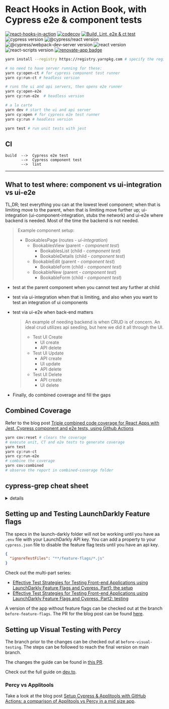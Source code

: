 # React Hooks in Action Book, with Cypress e2e & component tests

[![react-hooks-in-action](https://img.shields.io/endpoint?url=https://dashboard.cypress.io/badge/detailed/nr3y7v/main&style=flat-square&logo=cypress)](https://dashboard.cypress.io/projects/nr3y7v/runs) [![codecov](https://codecov.io/gh/muratkeremozcan/react-hooks-in-action-with-cypress/branch/main/graph/badge.svg?token=PG4Z1HKVUE)](https://codecov.io/gh/muratkeremozcan/react-hooks-in-action-with-cypress) [![Build, Lint, e2e & ct test](https://github.com/muratkeremozcan/react-hooks-in-action-with-cypress/actions/workflows/main.yml/badge.svg?branch=main&event=push)](https://github.com/muratkeremozcan/react-hooks-in-action-with-cypress/actions/workflows/main.yml)
![cypress version](https://img.shields.io/badge/cypress-10.4.0-brightgreen) ![@cypress/react version](https://img.shields.io/badge/@cypress/react-5.12.5-brightgreen) ![@cypress/webpack-dev-server version](https://img.shields.io/badge/@cypress/webpack--dev--server-1.8.4-brightgreen) ![react version](https://img.shields.io/badge/react-18.2.0-brightgreen) ![react-scripts version](https://img.shields.io/badge/react--scripts-4.0.3-brightgreen) [![renovate-app badge][renovate-badge]][renovate-app]

[renovate-badge]: https://img.shields.io/badge/renovate-app-blue.svg
[renovate-app]: https://renovateapp.com/

```bash
yarn install --registry https://registry.yarnpkg.com # specify the registry in case you are using a proprietary registry

# no need to have server running for these:
yarn cy:open-ct # for cypress component test runner
yarn cy:run-ct # headless version

# runs the ui and api servers, then opens e2e runner
yarn cy:open-e2e
yarn cy:run-e2e  # headless version

# a la carte
yarn dev # start the ui and api server
yarn cy:open # for cypress e2e test runner
yarn cy:run # headless version

yarn test # run unit tests with jest
```

## CI

```
build  -->  Cypress e2e test
       -->  Cypress component test
       -->  lint
```

---

## What to test where: component vs ui-integration vs ui-e2e

TL,DR; test everything you can at the lowest level component; when that is limiting move to the parent, when that is limiting move further up; ui-integration (ui-component-integration, stubs the network) and ui-e2e where backend is needed. Most of the time the backend is not needed.

> Example component setup:
>
> - BookablesPage (routes - _ui-integration_)
>   - BookablesView (parent - _component test_)
>     - BookablesList (child - _component test_)
>     - BookableDetails (child - _component test_)
>   - BookableEdit (parent - _component test_)
>     - BookableForm (child - _component test_)
>   - BookableNew (parent - _component test_)
>     - BookableForm (child - _component test_)

- test at the parent component when you cannot test any further at child

- test via ui-integration when that is limiting, and also when you want to test an integration of ui components

- test via ui-e2e when back-end matters

  > An example of needing backend is when CRUD is of concern.
  > An ideal crud utilizes api seeding, but here we did it all through the UI.
  >
  > - Test UI Create
  >   - UI create
  >   - API delete
  > - Test UI Update
  >   - API create
  >   - UI update
  >   - API delete
  > - Test UI Delete
  >   - API create
  >   - UI delete

- Finally, do combined coverage and fill the gaps

## Combined Coverage

Refer to the blog post [Triple combined code coverage for React Apps with Jest, Cypress component and e2e tests, using Github Actions](https://dev.to/muratkeremozcan/triple-combined-code-coverage-for-react-apps-with-jest-cypress-component-and-e2e-tests-using-github-actions-1icc)

```bash
yarn cov:reset # clears the coverage
# execute unit, CT and e2e tests to generate coverage
yarn test
yarn cy:run-ct
yarn cy:run-e2e
# combine the coverage
yarn cov:combined
# observe the report in combined-coverage folder
```

## cypress-grep cheat sheet

<details><summary>details</summary>

```bash
# note: can use run or open

# strings
yarn cy:run --env grep=retainment # run by a string in the spec file
yarn cy:run --env grep="Bookable details retainment" # multiple words

# solo spec; no skipped tests in results
yarn cy:run --env grep="Bookable details retainment" --spec 'cypress/integration/retainment.spec.js'
yarn cy:run --env grep="Bookable details retainment",grepFilterSpecs=true # newer way
yarn cy:open --env grep="Bookable details retainment",grepFilterSpecs=true,grepOmitFiltered=true # omits greyed out tests, good for open mode

# tags
yarn cy:run --env grepTags=@smoke # run by a tag in the spec file
# logic combos
yarn cy:run --env grepTags="@smoke @routes" # OR
yarn cy:run --env grepTags="@appJs+@routes" # AND

# reversion
yarn cy:run --env grep=-sanity # runs the tests without sanity string in the spec
yarn cy:run --env grep="- abcs" # string variant
yarn cy:run --env grepTags="-@routes" # tags, can drop quotes if single tag


# mix string and tag, AND logic
yarn cy:run --env grep="routes",grepTags="@appJs"

# burn; run it x times
yarn cy:run --env grepTags=@smoke,burn=10

# run untagged tests
yarn cy:run --env grepUntagged=true

# run a component test (filtering does not work with component tests yet)
# wait for Cypress 10
yarn cy:run-ct --env grep="BookingsPage",grepFilterSpecs=true,grepOmitFiltered=true

```

</details>

## Setting up and Testing LaunchDarkly Feature flags

The specs in the launch-darkly folder will not be working until you have aa `.env` file with your LaunchDarkly API key. You can add a property to your `cypress.json` file to disable the feature flag tests until you have an api key.

```json
{
  "ignoreTestFiles": "**/feature-flags/*.js"
}
```

Check out the multi-part series:

- [Effective Test Strategies for Testing Front-end Applications using LaunchDarkly Feature Flags and Cypress. Part1: the setup](https://dev.to/muratkeremozcan/effective-test-strategies-for-testing-front-end-applications-using-launchdarkly-feature-flags-and-cypress-part1-the-setup-jfp)
- [Effective Test Strategies for Testing Front-end Applications using LaunchDarkly Feature Flags and Cypress. Part2: testing](https://dev.to/muratkeremozcan/effective-test-strategies-for-testing-front-end-applications-using-launchdarkly-feature-flags-and-cypress-part2-testing-2c72)

A version of the app without feature flags can be checked out at the branch `before-feature-flags`. The PR for the blog post can be found [here](https://github.com/muratkeremozcan/react-hooks-in-action-with-cypress/pull/76).

## Setting up Visual Testing with Percy

The branch prior to the changes can be checked out at `before-visual-testing`. The steps can be followed to reach the final version on main branch.

The changes the guide can be found in [this PR](https://github.com/muratkeremozcan/react-hooks-in-action-with-cypress/pull/99).

Check out the full guide on [dev.to](https://dev.to/muratkeremozcan/painlessly-setup-cypress-percy-with-github-actions-in-minutes-1aki). 

### Percy vs Applitools

Take a look at the blog post [Setup Cypress & Applitools with GitHub Actions: a comparison of Applitools vs Percy in a mid size app](https://dev.to/muratkeremozcan/setup-cypress-applitools-with-github-actions-a-comparison-of-applitools-vs-percy-in-a-mid-size-app-43ij).

